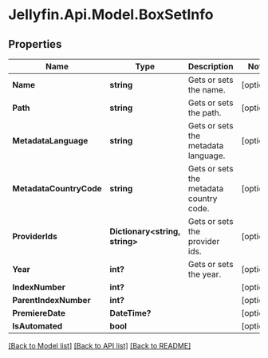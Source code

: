 
# Jellyfin.Api.Model.BoxSetInfo

## Properties

Name | Type | Description | Notes
------------ | ------------- | ------------- | -------------
**Name** | **string** | Gets or sets the name. | [optional] 
**Path** | **string** | Gets or sets the path. | [optional] 
**MetadataLanguage** | **string** | Gets or sets the metadata language. | [optional] 
**MetadataCountryCode** | **string** | Gets or sets the metadata country code. | [optional] 
**ProviderIds** | **Dictionary&lt;string, string&gt;** | Gets or sets the provider ids. | [optional] 
**Year** | **int?** | Gets or sets the year. | [optional] 
**IndexNumber** | **int?** |  | [optional] 
**ParentIndexNumber** | **int?** |  | [optional] 
**PremiereDate** | **DateTime?** |  | [optional] 
**IsAutomated** | **bool** |  | [optional] 

[[Back to Model list]](../README.md#documentation-for-models)
[[Back to API list]](../README.md#documentation-for-api-endpoints)
[[Back to README]](../README.md)


